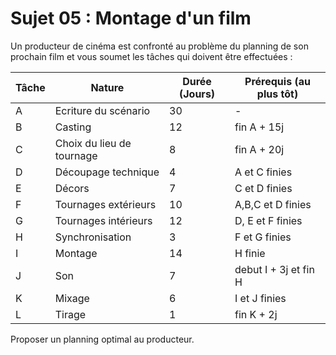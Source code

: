 # Sujet 05 : Montage d'un film


Un producteur de cinéma est confronté au problème du planning de son prochain film et vous soumet les tâches qui doivent être effectuées :

|Tâche | Nature                    | Durée (Jours)| Prérequis (au plus tôt)|
|------|---------------------------|--------------|------------------------|
|  A   | Ecriture du scénario      | 30           | -                      |
|  B   | Casting                   | 12           | fin A + 15j            |
|  C   | Choix du lieu de tournage | 8            | fin A + 20j            |
|  D   | Découpage technique       | 4            | A et C finies          |
|  E   | Décors                    | 7            | C et D finies          |
|  F   | Tournages extérieurs      | 10           | A,B,C et D finies      |
|  G   | Tournages intérieurs      | 12           | D, E et F finies       |
|  H   | Synchronisation           | 3            | F et G finies          |
|  I   | Montage                   | 14           | H finie                |
|  J   | Son                       | 7            | debut I + 3j et fin H  |
|  K   | Mixage                    | 6            | I et J finies          |
|  L   | Tirage                    | 1            | fin K + 2j             |

Proposer un planning optimal au  producteur.
